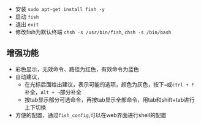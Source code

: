 - 安装 `sudo apt-get install fish -y`
- 启动  `fish` 
- 退出 `exit`
- 修改fish为默认终端 `chsh -s /usr/bin/fish`,    `chsh -s /bin/bash`

## 增强功能
- 彩色显示，无效命令、路径为红色，有效命令为蓝色
- 自动建议，
	- 在光标后面给出建议，表示可能的选项，颜色为灰色，按下`→`或`ctrl + F`补全，`Alt + →`部分补全
	- 按tab显示部分可选命令，再按tab显示全部命令，用tab和shift+tab进行上下切换
- 方便的配置，通过`fish_config`,可以在web界面进行shell的配置